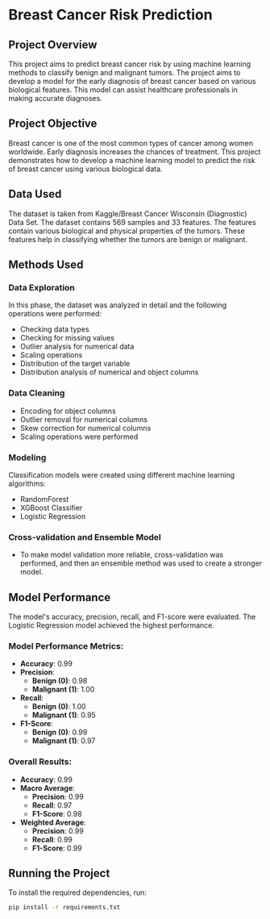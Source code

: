 # Breast Cancer Risk Prediction

## Project Overview

This project aims to predict breast cancer risk by using machine learning methods to classify benign and malignant tumors. The project aims to develop a model for the early diagnosis of breast cancer based on various biological features. This model can assist healthcare professionals in making accurate diagnoses.

## Project Objective

Breast cancer is one of the most common types of cancer among women worldwide. Early diagnosis increases the chances of treatment. This project demonstrates how to develop a machine learning model to predict the risk of breast cancer using various biological data.

## Data Used

The dataset is taken from Kaggle/Breast Cancer Wisconsin (Diagnostic) Data Set. The dataset contains 569 samples and 33 features. The features contain various biological and physical properties of the tumors. These features help in classifying whether the tumors are benign or malignant.

## Methods Used

### Data Exploration
In this phase, the dataset was analyzed in detail and the following operations were performed:

- Checking data types
- Checking for missing values
- Outlier analysis for numerical data
- Scaling operations
- Distribution of the target variable
- Distribution analysis of numerical and object columns

### Data Cleaning

- Encoding for object columns
- Outlier removal for numerical columns
- Skew correction for numerical columns
- Scaling operations were performed

### Modeling
Classification models were created using different machine learning algorithms:

- RandomForest
- XGBoost Classifier
- Logistic Regression

### Cross-validation and Ensemble Model
- To make model validation more reliable, cross-validation was performed, and then an ensemble method was used to create a stronger model.

## Model Performance

The model's accuracy, precision, recall, and F1-score were evaluated. The Logistic Regression model achieved the highest performance.

### Model Performance Metrics:
- **Accuracy**: 0.99
- **Precision**:
  - **Benign (0)**: 0.98
  - **Malignant (1)**: 1.00
- **Recall**:
  - **Benign (0)**: 1.00
  - **Malignant (1)**: 0.95
- **F1-Score**:
  - **Benign (0)**: 0.99
  - **Malignant (1)**: 0.97

### Overall Results:
- **Accuracy**: 0.99
- **Macro Average**:
  - **Precision**: 0.99
  - **Recall**: 0.97
  - **F1-Score**: 0.98
- **Weighted Average**:
  - **Precision**: 0.99
  - **Recall**: 0.99
  - **F1-Score**: 0.99


## Running the Project
To install the required dependencies, run:
```bash
pip install -r requirements.txt


